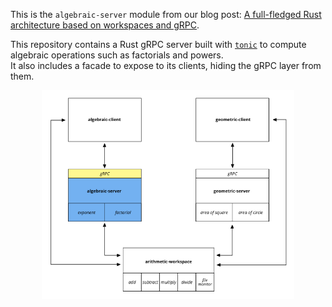 This is the `algebraic-server` module from our blog post: [A full-fledged Rust architecture based on workspaces and gRPC](https://blog.nullnet.ai/blog/workspaces-grpc).

This repository contains a Rust gRPC server built with [`tonic`](https://github.com/hyperium/tonic) to compute algebraic operations such as factorials and powers.<br>
It also includes a facade to expose to its clients, hiding the gRPC layer from them.


<div align="center">
  <picture>
    <img src="./diagram.png" alt="Architecture diagram" width="80%"/>
  </picture>
</div>